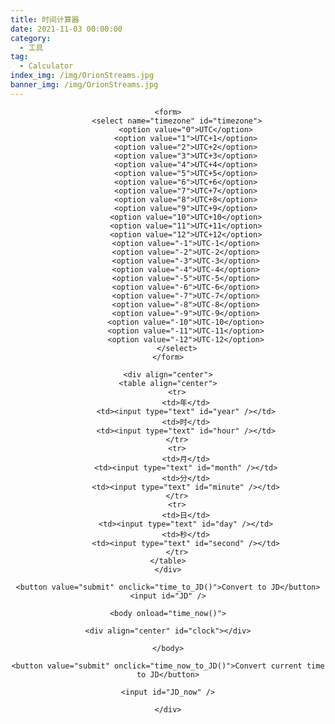 ```yaml
---
title: 时间计算器
date: 2021-11-03 00:00:00
category:
  - 工具
tag:
  - Calculator
index_img: /img/OrionStreams.jpg
banner_img: /img/OrionStreams.jpg
---
```


<html>
<div class="markdown-body">
<head>
    <meta charset="utf-8" />
    <title>时间计算器</title>
    <script src="../../js/time-calculator.js"></script>
</head>
<body>
    <div class="markdown-body" align="center">
    
    <form>
        <select name="timezone" id="timezone">
            <option value="0">UTC</option>
            <option value="1">UTC+1</option>
            <option value="2">UTC+2</option>
            <option value="3">UTC+3</option>
            <option value="4">UTC+4</option>
            <option value="5">UTC+5</option>
            <option value="6">UTC+6</option>
            <option value="7">UTC+7</option>
            <option value="8">UTC+8</option>
            <option value="9">UTC+9</option>
            <option value="10">UTC+10</option>
            <option value="11">UTC+11</option>
            <option value="12">UTC+12</option>
            <option value="-1">UTC-1</option>
            <option value="-2">UTC-2</option>
            <option value="-3">UTC-3</option>
            <option value="-4">UTC-4</option>
            <option value="-5">UTC-5</option>
            <option value="-6">UTC-6</option>
            <option value="-7">UTC-7</option>
            <option value="-8">UTC-8</option>
            <option value="-9">UTC-9</option>
            <option value="-10">UTC-10</option>
            <option value="-11">UTC-11</option>
            <option value="-12">UTC-12</option>
        </select>
    </form>
    
    <div align="center">
    <table align="center">
        <tr>
            <td>年</td>
            <td><input type="text" id="year" /></td>
            <td>时</td>
            <td><input type="text" id="hour" /></td>
        </tr>
        <tr>
            <td>月</td>
            <td><input type="text" id="month" /></td>
            <td>分</td>
            <td><input type="text" id="minute" /></td>
        </tr>
        <tr>
            <td>日</td>
            <td><input type="text" id="day" /></td>
            <td>秒</td>
            <td><input type="text" id="second" /></td>
        </tr>
    </table>
    </div>
    
    <button value="submit" onclick="time_to_JD()">Convert to JD</button>
    <input id="JD" />
    
    <body onload="time_now()">
    
    <div align="center" id="clock"></div>
    
    </body>
    
    <button value="submit" onclick="time_now_to_JD()">Convert current time to JD</button>
    
    <input id="JD_now" />
    
    </div>
</body>
</html>
